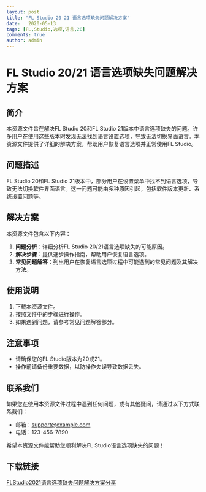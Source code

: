 ```yaml
---
layout: post
title: "FL Studio 20-21 语言选项缺失问题解决方案"
date:   2020-05-13
tags: [FL,Studio,选项,语言,20]
comments: true
author: admin
---
```

# FL Studio 20/21 语言选项缺失问题解决方案

## 简介
本资源文件旨在解决FL Studio 20和FL Studio 21版本中语言选项缺失的问题。许多用户在使用这些版本时发现无法找到语言设置选项，导致无法切换界面语言。本资源文件提供了详细的解决方案，帮助用户恢复语言选项并正常使用FL Studio。

## 问题描述
FL Studio 20和FL Studio 21版本中，部分用户在设置菜单中找不到语言选项，导致无法切换软件界面语言。这一问题可能由多种原因引起，包括软件版本更新、系统设置问题等。

## 解决方案
本资源文件包含以下内容：
1. **问题分析**：详细分析FL Studio 20/21语言选项缺失的可能原因。
2. **解决步骤**：提供逐步操作指南，帮助用户恢复语言选项。
3. **常见问题解答**：列出用户在恢复语言选项过程中可能遇到的常见问题及其解决方法。

## 使用说明
1. 下载本资源文件。
2. 按照文件中的步骤进行操作。
3. 如果遇到问题，请参考常见问题解答部分。

## 注意事项
- 请确保您的FL Studio版本为20或21。
- 操作前请备份重要数据，以防操作失误导致数据丢失。

## 联系我们
如果您在使用本资源文件过程中遇到任何问题，或有其他疑问，请通过以下方式联系我们：
- 邮箱：support@example.com
- 电话：123-456-7890

希望本资源文件能帮助您顺利解决FL Studio语言选项缺失的问题！

## 下载链接

[FLStudio2021语言选项缺失问题解决方案分享](https://pan.quark.cn/s/d14e5988c2cd)